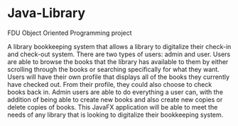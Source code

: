 # Java-Library
FDU Object Oriented Programming project

A library bookkeeping system that allows a library to digitalize their check-in and check-out system. There are two types of users: admin and user. Users are able to browse the books that the library has available to them by either scrolling through the books or searching specifically for what they want. Users will have their own profile that displays all of the books they currently have checked out. From their profile, they could also choose to check books back in. Admin users are able to do everything a user can, with the addition of being able to create new books and also create new copies or delete copies of books. This JavaFX application will be able to meet the needs of any library that is looking to digitalize their bookkeeping system.
